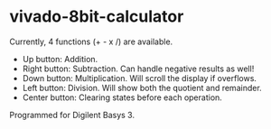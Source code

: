 # vivado-8bit-calculator
Currently, 4 functions (+ - x /) are available.
- Up button: Addition.
- Right button: Subtraction. Can handle negative results as well!
- Down button: Multiplication. Will scroll the display if overflows.
- Left button: Division. Will show both the quotient and remainder.
- Center button: Clearing states before each operation.

Programmed for Digilent Basys 3.
